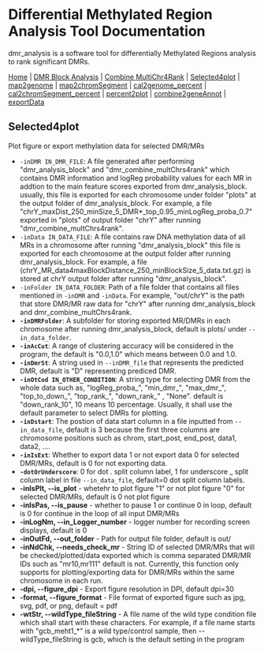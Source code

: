 # Differential Methylated Region Analysis Tool Documentation

dmr_analysis is a software tool for differentially Methylated Regions analysis to rank significant DMRs.



[Home](index.md) | [DMR Block Analysis](dmr_analysis_block.md) | [Combine MultiChr4Rank](dmr_combine_multChrs4rank.md) | [Selected4plot](dmr_selected4plot.md) | [map2genome](dmr_map2genome.md) | [map2chromSegment](dmr_map2chromSegment.md) | [cal2genome_percent](dmr_cal2genome_percent.md) | [cal2chromSegment_percent](dmr_cal2chromSegment_percent.md) | [percent2plot](dmr_percent2plot.md) | [combine2geneAnnot](dmr_combine2geneAnnot.md) | [exportData](dmr_exportData.md)

## Selected4plot
<p>Plot figure or export methylation data for selected DMR/MRs
</p>

<ul>
  <li><code>-inDMR IN_DMR_FILE</code>: A file generated after performing "dmr_analysis_block" and "dmr_combine_multChrs4rank" which contains DMR information and logReg probability values for each MR in addtion to the main feature scores exported from dmr_analysis_block. usually, this file is exported for each chromosome under folder "plots" at the output folder of dmr_analysis_block. For example, a file "chrY_maxDist_250_minSize_5_DMR*_top_0.95_minLogReg_proba_0.7" exported in "plots" of output folder "chrY" after running "dmr_combine_multChrs4rank".</li>
  <li><code>-inData IN_DATA_FILE</code>: A file contains raw DNA methylation data of all MRs in a chromosome after running "dmr_analysis_block" this file is exported for each chromosome at the output folder after running dmr_analysis_block. For example, a file (chrY_MR_data4maxBlockDistance_250_minBlockSize_5_data.txt.gz) is stored at chrY output folder after running "dmr_analysis_block".</li>
  <li><code>-inFolder IN_DATA_FOLDER</code>: Path of a file folder that contains all files mentioned in <code>-inDMR</code> and <code>-inData</code>. For example, "out/chrY" is the path that store DMR/MR raw data for "chrY" after running dmr_analysis_block and dmr_combine_multChrs4rank.</li>
  <li><strong><code>-inDMRFolder</code></strong>: A subfolder for storing exported MR/DMRs in each chromosome after running dmr_analysis_block, default is plots/ under <code>--in_data_folder</code>.</li>
  <li><strong><code>-inAcCut</code></strong>: A range of clustering accuracy will be considered in the program, the default is "0.0,1.0" which means between 0.0 and 1.0.</li>
  <li><strong><code>-inDmrSt</code></strong>: A string used in <code>--inDMR_file</code> that represents the predicted DMR, default is "D" representing prediced DMR.</li>
  <li><strong><code>-inOtCod IN_OTHER_CONDITION</code></strong>: A string type for selecting DMR from the whole data such as, "logReg_proba_", "min_dmr_", "max_dmr_", "top_to_down_", "top_rank_", "down_rank_" , "None". default is "down_rank_10", 10 means 10 percentage. Usually, it shall use the default parameter to select DMRs for plotting.</li>
  <li><strong><code>-inDstart</code></strong>: The postion of data start column in a file inputted from <code>--in_data_file</code>, default is 3 because the first three columns are chromosome positions such as chrom, start_post, end_post, data1, data2, ....</li>
  <li><strong><code>-inIsExt</code></strong>: Whether to export data 1 or not export data 0 for selected DMR/MRs, default is 0 for not exporting data.</li>
  <li><strong><code>-dotOrUnderscore</code></strong>: 0 for dot . split column label, 1 for underscore _ split column label in file <code>--in_data_file</code>, default=0 dot split column labels.</li>
  
  
  <li><strong>-inIsPlt, --is_plot</strong> - whetehr to plot figure "1" or not plot figure "0" for selected DMR/MRs, default is 0 not plot figure</li>
  <li><strong>-inIsPas, --is_pause</strong> - whether to pause 1 or continue 0 in loop, default is 0 for continue in the loop of all input DMR/MRs</li>
  <li><strong>-inLogNm, --in_Logger_number</strong> - logger number for recording screen displays, default is 0</li>
  <li><strong>-inOutFd, --out_folder</strong> - Path for output file folder, default is out/</li>
  <li><strong>-inNdChk, --needs_check_mr</strong> - String ID of selected DMR/MRs that will be checked/plotted/data exported which is comma separated DMR/MR IDs such as "mr10,mr111" default is not. Currently, this function only supports for plotting/exporting data for DMR/MRs within the same chromosome in each run.</li>
  <li><strong>-dpi, --figure_dpi</strong> - Export figure resolution in DPI, default dpi=30</li>
  <li><strong>-format, --figure_format</strong> - File format of exported figure such as jpg, svg, pdf, or png, default = pdf</li>
  <li><strong>-wtStr, --wildType_fileString</strong> - A file name of the wild type condition file which shall start with these characters. For example, if a file name starts with "gcb_meht1_*" is a wild type/control sample, then --wildType_fileString is gcb, which is the default setting in the program</li>
</ul>
